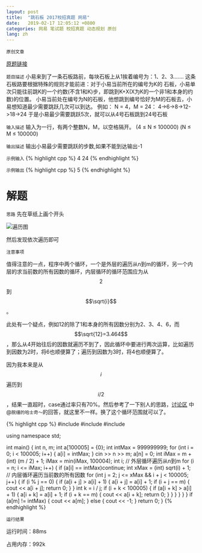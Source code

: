 ```yaml
---
layout: post
title:  "跳石板 2017校招真题 网易"
date:   2019-02-17 12:05:12 +0800
categories: 网易 笔试题 校招真题 动态规划 原创
lang: zh
---
```


<!--引用数学表达式js脚本-->
<script src="https://cdn.bootcss.com/mathjax/2.7.5/MathJax.js"></script>

`原创文章`

[原题链接](https://www.nowcoder.com/practice/4284c8f466814870bae7799a07d49ec8)

`题目描述`
小易来到了一条石板路前，每块石板上从1挨着编号为：1、2、3.......
这条石板路要根据特殊的规则才能前进：对于小易当前所在的编号为K的 石板，小易单次只能往前跳K的一个约数(不含1和K)步，即跳到K+X(X为K的一个非1和本身的约数)的位置。 小易当前处在编号为N的石板，他想跳到编号恰好为M的石板去，小易想知道最少需要跳跃几次可以到达。
例如：
N = 4，M = 24：
4->6->8->12->18->24
于是小易最少需要跳跃5次，就可以从4号石板跳到24号石板

`输入描述`
输入为一行，有两个整数N，M，以空格隔开。 (4 ≤ N ≤ 100000) (N ≤ M ≤ 100000)

`输出描述`
输出小易最少需要跳跃的步数,如果不能到达输出-1

`示例输入`
{% highlight cpp %}
4 24
{% endhighlight %}

`示例输出`
{% highlight cpp %}
5
{% endhighlight %}

解题
=

`思路`
先在草纸上画个开头

![遍历图](https://s2.ax1x.com/2019/02/17/kySnwF.png)

然后发现依次遍历即可

`注意事项`

值得注意的一点，程序中两个循环，一个是外层的遍历从n到m的循环，另一个内层的求当前数的所有因数的循环，内层循环的循环范围应为从$$2$$到$$\sqrt{i}$$。

此处有一个疑点，例如12的除了1和本身的所有因数分别为2、3、4、6，而$$\sqrt{12}=3.464$$，那么从4开始往后的因数就遍历不到了，因此循环中要进行两次运算，比如遍历到因数为2时，将6也顺便算了；遍历到因数为3时，将4也顺便算了。

因为我本来是从$$i$$遍历到$$i/2$$，结果一直超时，case通过率只有70%。然后参考了一下别人的思路，[讨论区](https://www.nowcoder.com/questionTerminal/4284c8f466814870bae7799a07d49ec8) 中@`脱缰的哈士奇～`的回答，就这里不一样。换了这个循环范围就可以了。

{% highlight cpp %}
#include <iostream>
#include <algorithm>
#include <cmath>

using namespace std;

int main() {
    int n, m;
    int a[100005] = {0};
    int intMax = 999999999;
    for (int i = 0; i < 100005; i++) {
        a[i] = intMax;
    }
    cin >> n >> m;
    a[n] = 0;
    int iMax = m + (int) (m / 2) + 1;
    iMax = min(iMax, 100004);
    int i;
    // 外层循环遍历从n到m
    for (i = n; i <= iMax; i++) {
        if (a[i] == intMax)continue;
        int xMax = (int) sqrt(i) + 1;
        // 内层循环遍历当前数的所有因数
        for (int j = 2; j <= xMax && i + j < 100005; j++) {
            if (i % j == 0) {
                if (a[i + j] > a[i] + 1) {
                    a[i + j] = a[i] + 1;
                    if (i + j == m) {
                        cout << a[i + j];
                        return 0;
                    }
                }
                int k = i / j;
                if (i + k < 100005) {
                    if (a[i + k] > a[i] + 1) {
                        a[i + k] = a[i] + 1;
                        if (i + k == m) {
                            cout << a[i + k];
                            return 0;
                        }
                    }
                }
            }
        }
    }
    if (a[m] != intMax) {
        cout << a[m];
    } else {
        cout << -1;
    }
    return 0;
}
{% endhighlight %}

`运行结果`

运行时间：88ms

占用内存：992k




